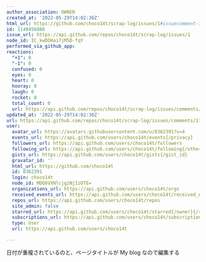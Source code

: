 ```yaml
---
author_association: OWNER
created_at: '2022-05-29T14:02:36Z'
html_url: https://github.com/choco14t/scrap-log/issues/1#issuecomment-1140456088
id: 1140456088
issue_url: https://api.github.com/repos/choco14t/scrap-log/issues/1
node_id: IC_kwDOHai7jM5D-fqY
performed_via_github_app: 
reactions:
  "+1": 0
  "-1": 0
  confused: 0
  eyes: 0
  heart: 0
  hooray: 0
  laugh: 0
  rocket: 0
  total_count: 0
  url: https://api.github.com/repos/choco14t/scrap-log/issues/comments/1140456088/reactions
updated_at: '2022-05-29T14:02:36Z'
url: https://api.github.com/repos/choco14t/scrap-log/issues/comments/1140456088
user:
  avatar_url: https://avatars.githubusercontent.com/u/8362391?v=4
  events_url: https://api.github.com/users/choco14t/events{/privacy}
  followers_url: https://api.github.com/users/choco14t/followers
  following_url: https://api.github.com/users/choco14t/following{/other_user}
  gists_url: https://api.github.com/users/choco14t/gists{/gist_id}
  gravatar_id: ''
  html_url: https://github.com/choco14t
  id: 8362391
  login: choco14t
  node_id: MDQ6VXNlcjgzNjIzOTE=
  organizations_url: https://api.github.com/users/choco14t/orgs
  received_events_url: https://api.github.com/users/choco14t/received_events
  repos_url: https://api.github.com/users/choco14t/repos
  site_admin: false
  starred_url: https://api.github.com/users/choco14t/starred{/owner}{/repo}
  subscriptions_url: https://api.github.com/users/choco14t/subscriptions
  type: User
  url: https://api.github.com/users/choco14t

---
```

日付が重複されているのと、ページタイトルが My blog なので編集する